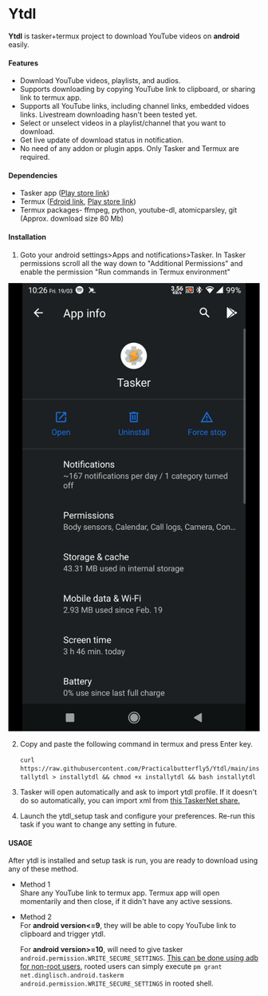 # Ytdl


**Ytdl** is tasker+termux project to download YouTube videos on **android** easily.

#### Features
* Download YouTube videos, playlists, and audios.
* Supports downloading by copying YouTube link to clipboard, or sharing link to termux app.
* Supports all YouTube links, including channel links, embedded vidoes links. Livestream downloading hasn't been tested yet.
* Select or unselect videos in a playlist/channel that you want to download.
* Get live update of download status in notification.
* No need of any addon or plugin apps. Only Tasker and Termux are required.


#### Dependencies
* Tasker app ([Play store link](https://play.google.com/store/apps/details?id=net.dinglisch.android.taskerm))
* Termux ([Fdroid link](https://f-droid.org/en/packages/com.termux/), [Play store link](https://play.google.com/store/apps/details?id=com.termux))
* Termux packages- ffmpeg, python, youtube-dl, atomicparsley, git (Approx. download size 80 Mb)

#### Installation

1. Goto your android settings>Apps and notifications>Tasker. In Tasker permissions scroll all the way down to "Additional Permissions" and enable the permission "Run commands in Termux environment"

![Giving tasker permission to execute in termux environment](tasker_setting_tutorial.gif)

2. Copy and paste the following command in termux and press Enter key.
      
      ```curl https://raw.githubusercontent.com/Practicalbutterfly5/Ytdl/main/installytdl > installytdl && chmod +x installytdl && bash installytdl```  


3. Tasker will open automatically and ask to import ytdl profile. If it doesn't do so automatically, you can import xml from [this TaskerNet share.](https://taskernet.com/shares/?user=AS35m8nYO2KrDhtHnG3NNyeEpC1I3aBlL349HB7KHCBcBdz7DgYGq9nCOtOP%2BuTRApmJuA0UCGgl&id=Project%3Aytdl)

4. Launch the ytdl_setup task and configure your preferences. Re-run this task if you want to change any setting in future.


#### USAGE

After ytdl is installed and setup task is run, you are ready to download using any of these method.

* Method 1  
  Share any YouTube link to termux app. Termux app will open momentarily and then close, if it didn't have any active sessions.


* Method 2  
  For **android version<=9**, they will be able to copy YouTube link to clipboard and trigger ytdl.  
  
  For **android version>=10**, will need to give tasker ```android.permission.WRITE_SECURE_SETTINGS```. [This can be done using adb for non-root users](https://tasker.joaoapps.com/userguide/en/help/ah_secure_setting_grant.html), rooted users can simply execute ```pm grant net.dinglisch.android.taskerm android.permission.WRITE_SECURE_SETTINGS``` in rooted shell.
